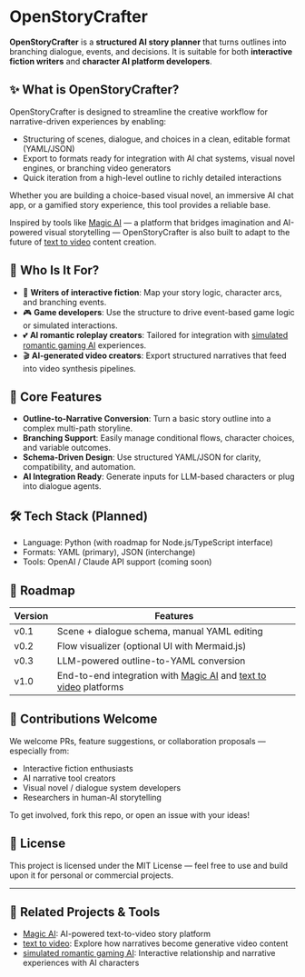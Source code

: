 # OpenStoryCrafter

**OpenStoryCrafter** is a **structured AI story planner** that turns outlines into branching dialogue, events, and decisions. It is suitable for both **interactive fiction writers** and **character AI platform developers**.

## ✨ What is OpenStoryCrafter?

OpenStoryCrafter is designed to streamline the creative workflow for narrative-driven experiences by enabling:

- Structuring of scenes, dialogue, and choices in a clean, editable format (YAML/JSON)
- Export to formats ready for integration with AI chat systems, visual novel engines, or branching video generators
- Quick iteration from a high-level outline to richly detailed interactions

Whether you are building a choice-based visual novel, an immersive AI chat app, or a gamified story experience, this tool provides a reliable base.

Inspired by tools like [Magic AI](https://magiclight.ai/) — a platform that bridges imagination and AI-powered visual storytelling — OpenStoryCrafter is also built to adapt to the future of [text to video](https://blog.magiclight.ai/) content creation.

## 🧠 Who Is It For?

- 📝 **Writers of interactive fiction**: Map your story logic, character arcs, and branching events.
- 🎮 **Game developers**: Use the structure to drive event-based game logic or simulated interactions.
- 💕 **AI romantic roleplay creators**: Tailored for integration with [simulated romantic gaming AI](https://reelplay.ai/) experiences.
- 🎬 **AI-generated video creators**: Export structured narratives that feed into video synthesis pipelines.

## 🔧 Core Features

- **Outline-to-Narrative Conversion**: Turn a basic story outline into a complex multi-path storyline.
- **Branching Support**: Easily manage conditional flows, character choices, and variable outcomes.
- **Schema-Driven Design**: Use structured YAML/JSON for clarity, compatibility, and automation.
- **AI Integration Ready**: Generate inputs for LLM-based characters or plug into dialogue agents.

## 🛠 Tech Stack (Planned)

- Language: Python (with roadmap for Node.js/TypeScript interface)
- Formats: YAML (primary), JSON (interchange)
- Tools: OpenAI / Claude API support (coming soon)

## 🚀 Roadmap

| Version | Features |
|---------|----------|
| v0.1    | Scene + dialogue schema, manual YAML editing |
| v0.2    | Flow visualizer (optional UI with Mermaid.js) |
| v0.3    | LLM-powered outline-to-YAML conversion |
| v1.0    | End-to-end integration with [Magic AI](https://magiclight.ai/) and [text to video](https://blog.magiclight.ai/) platforms |

## 🤝 Contributions Welcome

We welcome PRs, feature suggestions, or collaboration proposals — especially from:

- Interactive fiction enthusiasts
- AI narrative tool creators
- Visual novel / dialogue system developers
- Researchers in human-AI storytelling

To get involved, fork this repo, or open an issue with your ideas!

## 📄 License

This project is licensed under the MIT License — feel free to use and build upon it for personal or commercial projects.

---

## 🔗 Related Projects & Tools

- [Magic AI](https://magiclight.ai/): AI-powered text-to-video story platform  
- [text to video](https://blog.magiclight.ai/): Explore how narratives become generative video content  
- [simulated romantic gaming AI](https://reelplay.ai/): Interactive relationship and narrative experiences with AI characters  
